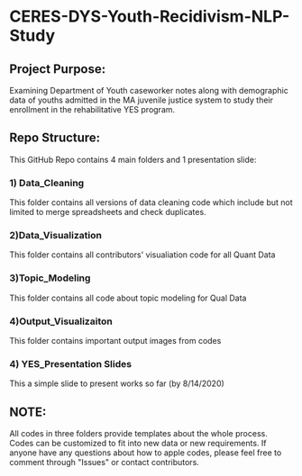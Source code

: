 # CERES-DYS-Youth-Recidivism-NLP-Study
## Project Purpose:
Examining Department of Youth caseworker notes along with demographic data of youths admitted in the MA juvenile justice system to study their enrollment in the rehabilitative YES program.


## Repo Structure:
This GitHub Repo contains 4 main folders and 1 presentation slide:
### 1) Data_Cleaning
This folder contains all versions of data cleaning code which include but not limited to merge spreadsheets and check duplicates.
### 2)Data_Visualization
This folder contains all contributors' visualiation code for all Quant Data
### 3)Topic_Modeling 
This folder contains all code about topic modeling for Qual Data
### 4)Output_Visualizaiton
This folder contains important output images from codes
### 4) YES_Presentation Slides
This a simple slide to present works so far (by 8/14/2020)

## NOTE:
All codes in three folders provide templates about the whole process. Codes can be customized to fit into new data or new requirements.
If anyone have any questions about how to apple codes, please feel free to comment through "Issues" or contact contributors.

